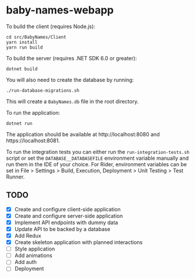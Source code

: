 # baby-names-webapp

To build the client (requires Node.js):
```
cd src/BabyNames/Client
yarn install
yarn run build
```

To build the server (requires .NET SDK 6.0 or greater):
```
dotnet build
```

You will also need to create the database by running:
```
./run-database-migrations.sh
```
This will create a `BabyNames.db` file in the root directory.

To run the application:
```
dotnet run
```
The application should be available at http://localhost:8080 and https://localhost:8081.

To run the integration tests you can either run the `run-integration-tests.sh` script or set the `DATABASE__DATABASEFILE` environment variable manually and run them in the IDE of your choice. For Rider, environment variables can be set in File > Settings > Build, Execution, Deployment > Unit Testing > Test Runner.

## TODO

- [X] Create and configure client-side application
- [X] Create and configure server-side application
- [X] Implement API endpoints with dummy data
- [X] Update API to be backed by a database
- [X] Add Redux
- [X] Create skeleton application with planned interactions
- [ ] Style application
- [ ] Add animations
- [ ] Add auth
- [ ] Deployment
